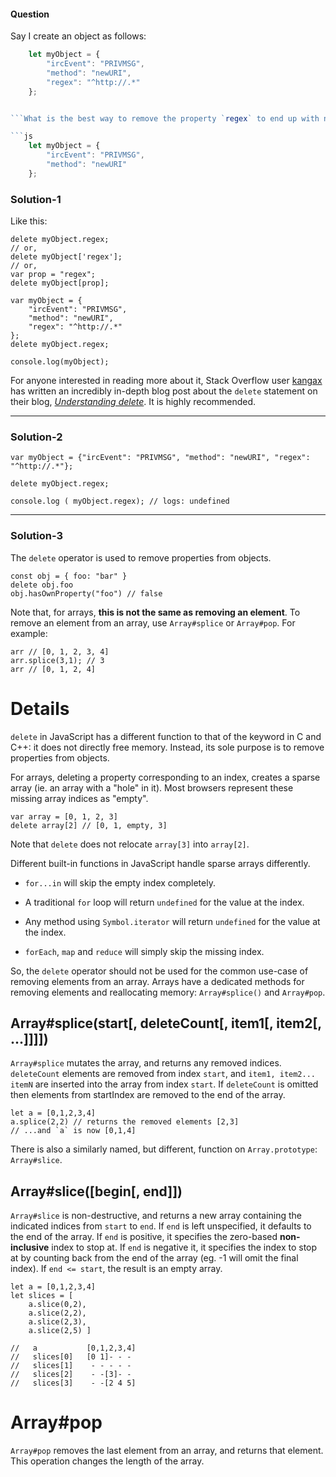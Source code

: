 #### Question

Say I create an object as follows:

````js
    let myObject = {
        "ircEvent": "PRIVMSG",
        "method": "newURI",
        "regex": "^http://.*"
    };


```What is the best way to remove the property `regex` to end up with new `myObject` as follows?

```js
    let myObject = {
        "ircEvent": "PRIVMSG",
        "method": "newURI"
    };

````

### Solution-1

Like this:

    delete myObject.regex;
    // or,
    delete myObject['regex'];
    // or,
    var prop = "regex";
    delete myObject[prop];

    var myObject = {
        "ircEvent": "PRIVMSG",
        "method": "newURI",
        "regex": "^http://.*"
    };
    delete myObject.regex;

    console.log(myObject);

For anyone interested in reading more about it, Stack Overflow user [kangax][1] has written an incredibly in-depth blog post about the `delete` statement on their blog, _[Understanding delete][2]_. It is highly recommended.

[1]: https://stackoverflow.com/users/130652/kangax
[2]: http://perfectionkills.com/understanding-delete/

---

### Solution-2

    var myObject = {"ircEvent": "PRIVMSG", "method": "newURI", "regex": "^http://.*"};

    delete myObject.regex;

    console.log ( myObject.regex); // logs: undefined

---

### Solution-3

The `delete` operator is used to remove properties from objects.

    const obj = { foo: "bar" }
    delete obj.foo
    obj.hasOwnProperty("foo") // false

Note that, for arrays, **this is not the same as removing an element**. To remove an element from an array, use `Array#splice` or `Array#pop`. For example:

    arr // [0, 1, 2, 3, 4]
    arr.splice(3,1); // 3
    arr // [0, 1, 2, 4]

# Details

`delete` in JavaScript has a different function to that of the keyword in C and C++: it does not directly free memory. Instead, its sole purpose is to remove properties from objects.

For arrays, deleting a property corresponding to an index, creates a sparse array (ie. an array with a "hole" in it). Most browsers represent these missing array indices as "empty".

    var array = [0, 1, 2, 3]
    delete array[2] // [0, 1, empty, 3]

Note that `delete` does not relocate `array[3]` into `array[2]`.

Different built-in functions in JavaScript handle sparse arrays differently.

- `for...in` will skip the empty index completely.

- A traditional `for` loop will return `undefined` for the value at the index.

- Any method using `Symbol.iterator` will return `undefined` for the value at the index.

- `forEach`, `map` and `reduce` will simply skip the missing index.

So, the `delete` operator should not be used for the common use-case of removing elements from an array. Arrays have a dedicated methods for removing elements and reallocating memory: `Array#splice()` and `Array#pop`.

## Array#splice(start[, deleteCount[, item1[, item2[, ...]]]])

`Array#splice` mutates the array, and returns any removed indices. `deleteCount` elements are removed from index `start`, and `item1, item2... itemN` are inserted into the array from index `start`. If `deleteCount` is omitted then elements from startIndex are removed to the end of the array.

    let a = [0,1,2,3,4]
    a.splice(2,2) // returns the removed elements [2,3]
    // ...and `a` is now [0,1,4]

There is also a similarly named, but different, function on `Array.prototype`: `Array#slice`.

## Array#slice([begin[, end]])

`Array#slice` is non-destructive, and returns a new array containing the indicated indices from `start` to `end`. If `end` is left unspecified, it defaults to the end of the array. If `end` is positive, it specifies the zero-based **non-inclusive** index to stop at. If `end` is negative it, it specifies the index to stop at by counting back from the end of the array (eg. -1 will omit the final index). If `end <= start`, the result is an empty array.

    let a = [0,1,2,3,4]
    let slices = [
        a.slice(0,2),
        a.slice(2,2),
        a.slice(2,3),
        a.slice(2,5) ]

    //   a           [0,1,2,3,4]
    //   slices[0]   [0 1]- - -
    //   slices[1]    - - - - -
    //   slices[2]    - -[3]- -
    //   slices[3]    - -[2 4 5]

# Array#pop

`Array#pop` removes the last element from an array, and returns that element. This operation changes the length of the array.
